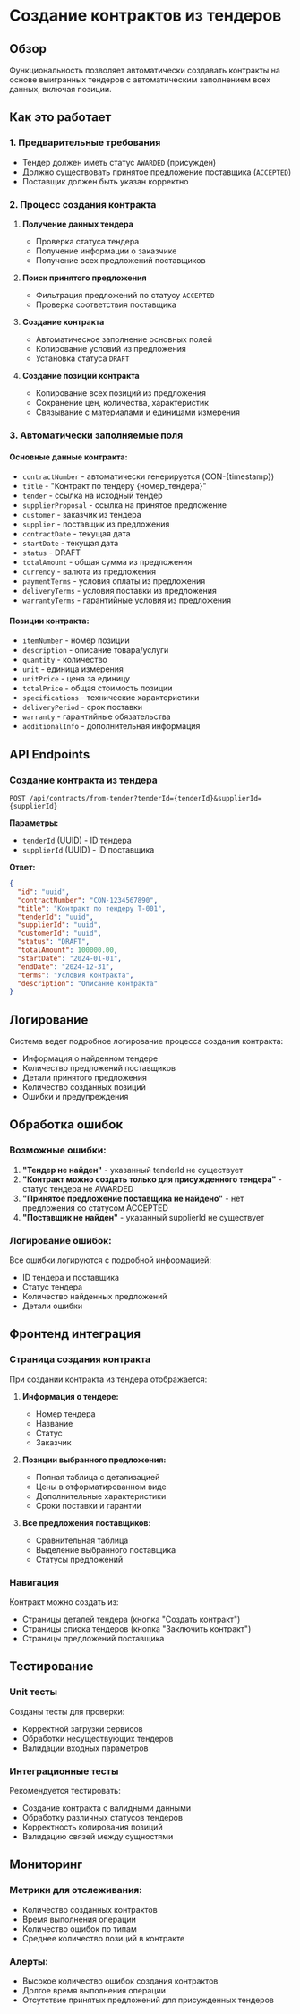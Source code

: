 # Создание контрактов из тендеров

## Обзор

Функциональность позволяет автоматически создавать контракты на основе выигранных тендеров с автоматическим заполнением всех данных, включая позиции.

## Как это работает

### 1. Предварительные требования

- Тендер должен иметь статус `AWARDED` (присужден)
- Должно существовать принятое предложение поставщика (`ACCEPTED`)
- Поставщик должен быть указан корректно

### 2. Процесс создания контракта

1. **Получение данных тендера**
   - Проверка статуса тендера
   - Получение информации о заказчике
   - Получение всех предложений поставщиков

2. **Поиск принятого предложения**
   - Фильтрация предложений по статусу `ACCEPTED`
   - Проверка соответствия поставщика

3. **Создание контракта**
   - Автоматическое заполнение основных полей
   - Копирование условий из предложения
   - Установка статуса `DRAFT`

4. **Создание позиций контракта**
   - Копирование всех позиций из предложения
   - Сохранение цен, количества, характеристик
   - Связывание с материалами и единицами измерения

### 3. Автоматически заполняемые поля

#### Основные данные контракта:
- `contractNumber` - автоматически генерируется (CON-{timestamp})
- `title` - "Контракт по тендеру {номер_тендера}"
- `tender` - ссылка на исходный тендер
- `supplierProposal` - ссылка на принятое предложение
- `customer` - заказчик из тендера
- `supplier` - поставщик из предложения
- `contractDate` - текущая дата
- `startDate` - текущая дата
- `status` - DRAFT
- `totalAmount` - общая сумма из предложения
- `currency` - валюта из предложения
- `paymentTerms` - условия оплаты из предложения
- `deliveryTerms` - условия поставки из предложения
- `warrantyTerms` - гарантийные условия из предложения

#### Позиции контракта:
- `itemNumber` - номер позиции
- `description` - описание товара/услуги
- `quantity` - количество
- `unit` - единица измерения
- `unitPrice` - цена за единицу
- `totalPrice` - общая стоимость позиции
- `specifications` - технические характеристики
- `deliveryPeriod` - срок поставки
- `warranty` - гарантийные обязательства
- `additionalInfo` - дополнительная информация

## API Endpoints

### Создание контракта из тендера

```http
POST /api/contracts/from-tender?tenderId={tenderId}&supplierId={supplierId}
```

**Параметры:**
- `tenderId` (UUID) - ID тендера
- `supplierId` (UUID) - ID поставщика

**Ответ:**
```json
{
  "id": "uuid",
  "contractNumber": "CON-1234567890",
  "title": "Контракт по тендеру T-001",
  "tenderId": "uuid",
  "supplierId": "uuid",
  "customerId": "uuid",
  "status": "DRAFT",
  "totalAmount": 100000.00,
  "startDate": "2024-01-01",
  "endDate": "2024-12-31",
  "terms": "Условия контракта",
  "description": "Описание контракта"
}
```

## Логирование

Система ведет подробное логирование процесса создания контракта:

- Информация о найденном тендере
- Количество предложений поставщиков
- Детали принятого предложения
- Количество созданных позиций
- Ошибки и предупреждения

## Обработка ошибок

### Возможные ошибки:

1. **"Тендер не найден"** - указанный tenderId не существует
2. **"Контракт можно создать только для присужденного тендера"** - статус тендера не AWARDED
3. **"Принятое предложение поставщика не найдено"** - нет предложения со статусом ACCEPTED
4. **"Поставщик не найден"** - указанный supplierId не существует

### Логирование ошибок:

Все ошибки логируются с подробной информацией:
- ID тендера и поставщика
- Статус тендера
- Количество найденных предложений
- Детали ошибки

## Фронтенд интеграция

### Страница создания контракта

При создании контракта из тендера отображается:

1. **Информация о тендере:**
   - Номер тендера
   - Название
   - Статус
   - Заказчик

2. **Позиции выбранного предложения:**
   - Полная таблица с детализацией
   - Цены в отформатированном виде
   - Дополнительные характеристики
   - Сроки поставки и гарантии

3. **Все предложения поставщиков:**
   - Сравнительная таблица
   - Выделение выбранного поставщика
   - Статусы предложений

### Навигация

Контракт можно создать из:
- Страницы деталей тендера (кнопка "Создать контракт")
- Страницы списка тендеров (кнопка "Заключить контракт")
- Страницы предложений поставщика

## Тестирование

### Unit тесты

Созданы тесты для проверки:
- Корректной загрузки сервисов
- Обработки несуществующих тендеров
- Валидации входных параметров

### Интеграционные тесты

Рекомендуется тестировать:
- Создание контракта с валидными данными
- Обработку различных статусов тендеров
- Корректность копирования позиций
- Валидацию связей между сущностями

## Мониторинг

### Метрики для отслеживания:

- Количество созданных контрактов
- Время выполнения операции
- Количество ошибок по типам
- Среднее количество позиций в контракте

### Алерты:

- Высокое количество ошибок создания контрактов
- Долгое время выполнения операции
- Отсутствие принятых предложений для присужденных тендеров 